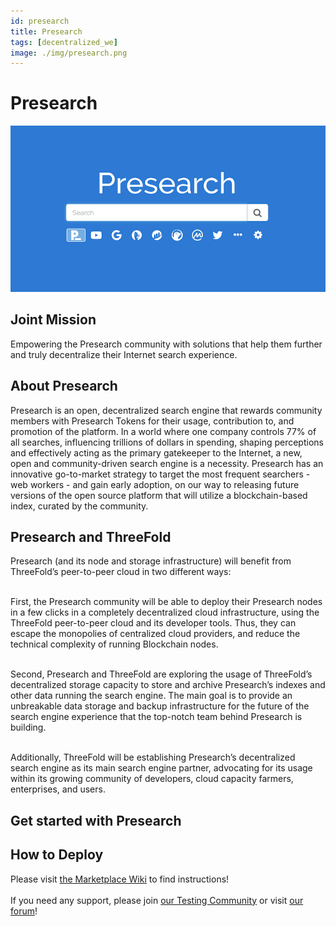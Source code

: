```yaml
---
id: presearch
title: Presearch
tags: [decentralized_we]
image: ./img/presearch.png
---
```


# Presearch

![](./img/presearch1.png)

## Joint Mission

Empowering the Presearch community with solutions that help them further and truly decentralize their Internet search experience. 

## About Presearch 

Presearch is an open, decentralized search engine that rewards community members with Presearch Tokens for their usage, contribution to, and promotion of the platform. In a world where one company controls 77% of all searches, influencing trillions of dollars in spending, shaping perceptions and effectively acting as the primary gatekeeper to the Internet, a new, open and community-driven search engine is a necessity. Presearch has an innovative go-to-market strategy to target the most frequent searchers - web workers - and gain early adoption, on our way to releasing future versions of the open source platform that will utilize a blockchain-based index, curated by the community.

## Presearch and ThreeFold

Presearch (and its node and storage infrastructure) will benefit from ThreeFold’s peer-to-peer cloud in two different ways:
<br/>
<br/>

First, the Presearch community will be able to deploy their Presearch nodes in a few clicks in a completely decentralized cloud infrastructure, using the ThreeFold peer-to-peer cloud and its developer tools. Thus, they can escape the monopolies of centralized cloud providers, and reduce the technical complexity of running Blockchain nodes.
<br/>
<br/>

Second, Presearch and ThreeFold are exploring the usage of ThreeFold’s decentralized storage capacity to store and archive Presearch’s indexes and other data running the search engine. The main goal is to provide an unbreakable data storage and backup infrastructure for the future of the search engine experience that the top-notch team behind Presearch is building.
<br/>
<br/>

Additionally, ThreeFold will be establishing Presearch’s decentralized search engine as its main search engine partner, advocating for its usage within its growing community of developers, cloud capacity farmers, enterprises, and users.

## Get started with Presearch

## How to Deploy

Please visit [the Marketplace Wiki](https://new.threefold.io/info/cloud#/cloud__evdc_marketplace) to find instructions!
<br/>
<br/>
If you need any support, please join [our Testing Community](https://bit.ly/tftesting) or visit [our forum](https://forum.threefold.io)!
